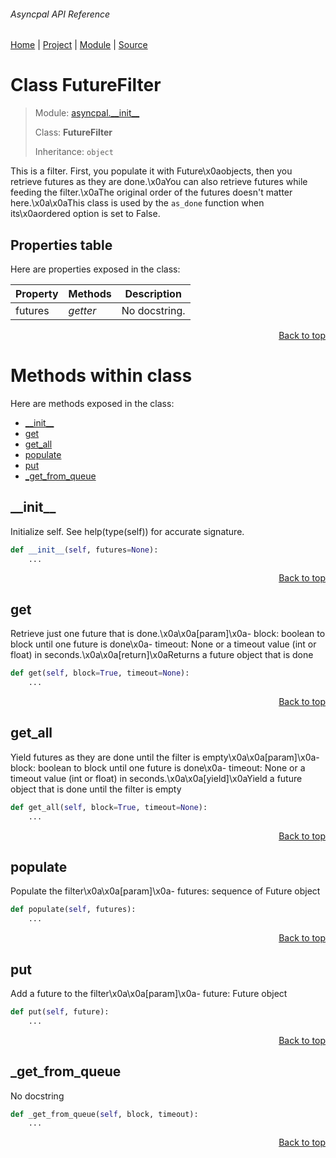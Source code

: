###### Asyncpal API Reference
[Home](/docs/api/README.md) | [Project](/README.md) | [Module](/docs/api/modules/asyncpal/__init__/README.md) | [Source](/asyncpal/__init__.py)

# Class FutureFilter
> Module: [asyncpal.\_\_init\_\_](/docs/api/modules/asyncpal/__init__/README.md)
>
> Class: **FutureFilter**
>
> Inheritance: `object`

This is a filter. First, you populate it with Future\x0aobjects, then you retrieve futures as they are done.\x0aYou can also retrieve futures while feeding the filter.\x0aThe original order of the futures doesn't matter here.\x0a\x0aThis class is used by the `as_done` function when its\x0aordered option is set to False.

## Properties table
Here are properties exposed in the class:

| Property | Methods | Description |
| --- | --- | --- |
| futures | _getter_ | No docstring. |

<p align="right"><a href="#asyncpal-api-reference">Back to top</a></p>

# Methods within class
Here are methods exposed in the class:
- [\_\_init\_\_](#__init__)
- [get](#get)
- [get\_all](#get_all)
- [populate](#populate)
- [put](#put)
- [\_get\_from\_queue](#_get_from_queue)

## \_\_init\_\_
Initialize self.  See help(type(self)) for accurate signature.

```python
def __init__(self, futures=None):
    ...
```

<p align="right"><a href="#asyncpal-api-reference">Back to top</a></p>

## get
Retrieve just one future that is done.\x0a\x0a[param]\x0a- block: boolean to block until one future is done\x0a- timeout: None or a timeout value (int or float) in seconds.\x0a\x0a[return]\x0aReturns a future object that is done

```python
def get(self, block=True, timeout=None):
    ...
```

<p align="right"><a href="#asyncpal-api-reference">Back to top</a></p>

## get\_all
Yield futures as they are done until the filter is empty\x0a\x0a[param]\x0a- block: boolean to block until one future is done\x0a- timeout: None or a timeout value (int or float) in seconds.\x0a\x0a[yield]\x0aYield a future object that is done until the filter is empty

```python
def get_all(self, block=True, timeout=None):
    ...
```

<p align="right"><a href="#asyncpal-api-reference">Back to top</a></p>

## populate
Populate the filter\x0a\x0a[param]\x0a- futures: sequence of Future object

```python
def populate(self, futures):
    ...
```

<p align="right"><a href="#asyncpal-api-reference">Back to top</a></p>

## put
Add a future to the filter\x0a\x0a[param]\x0a- future: Future object

```python
def put(self, future):
    ...
```

<p align="right"><a href="#asyncpal-api-reference">Back to top</a></p>

## \_get\_from\_queue
No docstring

```python
def _get_from_queue(self, block, timeout):
    ...
```

<p align="right"><a href="#asyncpal-api-reference">Back to top</a></p>

